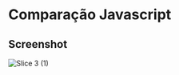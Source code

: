 # Comparação Javascript

## Screenshot
![Slice 3 (1)](https://user-images.githubusercontent.com/92840891/212581616-896b8c0d-6457-4c46-92f9-f83365cf0102.png)
